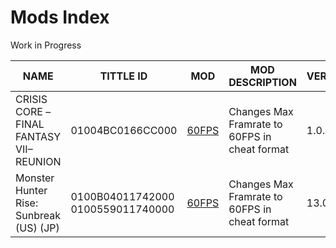 # Mods Index
Work in Progress

| NAME | TITTLE ID | MOD | MOD DESCRIPTION | VERSION | AUTHOR |
| --- | --- | --- | --- | --- | --- |
| CRISIS CORE –FINAL FANTASY VII– REUNION | 01004BC0166CC000 | [60FPS](https://github.com/OldManKain/CheatsModsSavesDB/tree/main/Mods/01004BC0166CC000) | Changes Max Framrate to 60FPS in cheat format | 1.0.2 | Eiffel2018 |
| Monster Hunter Rise: Sunbreak (US) (JP) | 0100B04011742000 0100559011740000 | [60FPS](https://github.com/OldManKain/CheatsModsSavesDB/tree/main/Mods/) | Changes Max Framrate to 60FPS in cheat format | 13.0.0 | Hazerou |
